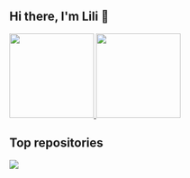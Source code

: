 ## Hi there, I'm Lili 👋

<div>
  <a href="https://github.com/lilint1">
  <img height= "150" src = "https://github-readme-stats.vercel.app/api?username=lilint1&show_icons=true&hide_border=true&theme=nightowl&count-private=true&hide=stars&card_width=280"/> 
  </a>
  <a href="https://github.com/lilint1">
  <img height= "150" src = "https://github-readme-stats.vercel.app/api/top-langs/?username=lilint1&layout=compact&hide_border=true&theme=nightowl&card_width=320"/> 
  </a>
</div>  

## Top repositories
  <a href="https://github.com/lilint1/qualiagua.git">
  <img align="center" src="https://github-readme-stats.vercel.app/api/pin/?username=lilint1&repo=qualiagua&theme=buefy" />
  </a>

<!--(https://github.com/anuraghazra/github-readme-stats)-->
